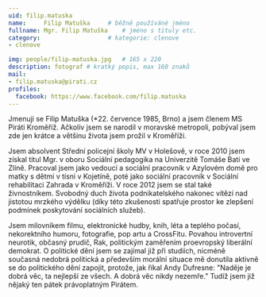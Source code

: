 ```yaml
---
uid: filip.matuska
name:     Filip Matuška  	# běžně používáné jméno
fullname: Mgr. Filip Matuška 	# jméno s tituly etc.
category:                   # kategorie: clenove
- clenove

img: people/filip-matuska.jpg   # 165 x 220
description: fotograf # kratký popis, max 160 znaků
mail:
- filip.matuska@pirati.cz
profiles:
  facebook: https://www.facebook.com/filip.matuska
---
```


Jmenuji se Filip Matuška (*22. července 1985, Brno) a jsem členem MS Piráti Kroměříž. Ačkoliv jsem se narodil v moravské metropoli, pobýval jsem zde jen krátce a většinu života jsem prožil v Kroměříži.

Jsem absolvent Střední policejní školy MV v Holešově, v roce 2010 jsem získal titul Mgr. v oboru Sociální pedagogika na Univerzitě Tomáše Bati ve Zlíně.
Pracoval jsem jako vedoucí a sociální pracovník v Azylovém domě pro matky s dětmi v tísni v Kojetíně, poté jako sociální pracovník v Sociální rehabilitaci Zahrada v Kroměříži. V roce 2012 jsem se stal také živnostníkem. Svobodný duch života podnikatelského nakonec vítězí nad jistotou mrzkého výdělku (díky této zkušenosti spatřuje prostor ke zlepšení podmínek poskytování sociálních služeb).

Jsem milovníkem filmu, elektronické hudby, knih, léta a teplého počasí, nekorektního humoru, fotografie, pop artu a CrossFitu. Povahou introvertní neurotik, občasný prudič, Rak, politickým zaměřením proevropský liberální demokrat. O politické dění jsem se zajímal již při studiích, nicméně současná nedobrá politická a především morální situace mě donutila aktivně se do politického dění zapojit, protože, jak říkal Andy Dufresne: "Naděje je dobrá věc, ta nejlepší ze všech. A dobrá věc nikdy nezemře." Tudíž jsem již nějaký ten pátek právoplatným Pirátem.
